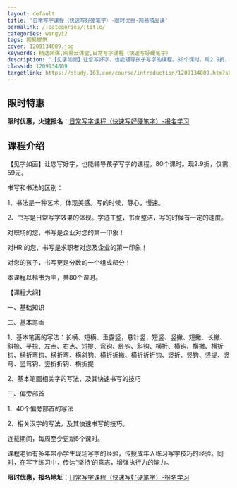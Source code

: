 ```yaml
---
layout: default
title: '日常写字课程（快速写好硬笔字）-限时优惠-网易精品课'
permalink: /:categories/:title/
categories: wangyi2
tags: 网易提供
cover: 1209134809.jpg
keywords: 精选网课,网易云课堂,日常写字课程（快速写好硬笔字）
description: '【见字如面】让您写好字，也能辅导孩子写字的课程。80个课时。现2.9折，仅需59元。书写和书法的区别：1、书法是一种艺术'
classid: 1209134809
targetlink: https://study.163.com/course/introduction/1209134809.htm?share=1&shareId=1025206652&utm_campaign=share&utm_medium=iphoneShare&utm_source=&utm_u=1025206652
---
```


## 限时特惠

**限时优惠，火速报名**：[日常写字课程（快速写好硬笔字）-报名学习](https://study.163.com/course/introduction/1209134809.htm?share=1&shareId=1025206652&utm_campaign=share&utm_medium=iphoneShare&utm_source=&utm_u=1025206652)

## 课程介绍

【见字如面】让您写好字，也能辅导孩子写字的课程。80个课时。现2.9折，仅需59元。

书写和书法的区别：

1、书法是一种艺术，体现美感。写的时候，静心，慢速。

2、书写是日常写字效果的体现。字迹工整，书面整洁，写的时候有一定的速度。



对职场的您，书写是企业对您的第一印象！

对HR 的您，书写是求职者对您及企业的第一印象！

对您的孩子，书写更是分数的一个组成部分！



本课程以楷书为主，共80个课时。

【课程大纲】

一、基础知识

二、基本笔画

1、基本笔画的写法：长横、短横、垂露竖，悬针竖，短竖、竖撇、短撇、长撇、斜捺、平捺、左点、右点、短提、弯钩、卧钩、斜钩、横折、横钩、横撇、横折钩、横折弯钩、横折弯、横斜钩、横折折撇、横折折折钩、竖折、竖钩、竖提、竖弯、竖弯钩、竖折折钩、横折提

2、基本笔画相关字的写法，及其快速书写的技巧

三、偏旁部首

1、40个偏旁部首的写法

2、相关汉字的写法，及其快速书写的技巧。



连载期间，每周至少更新5个课时。



课程老师有多年带小学生现场写字的经验，传授成年人练习写字技巧的经验。同时，在写字练习中，传达“坚持‘的意志，增强执行力的能力。

**限时优惠，报名地址**：[日常写字课程（快速写好硬笔字）-报名学习](https://study.163.com/course/introduction/1209134809.htm?share=1&shareId=1025206652&utm_campaign=share&utm_medium=iphoneShare&utm_source=&utm_u=1025206652)

